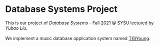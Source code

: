 # Database Systems Project

This is our project of *Database Systems* - Fall 2021 @ SYSU lectured by *Yubao Liu*.

We implement a music database application system named [T和Young](https://47.96.255.22/). 
